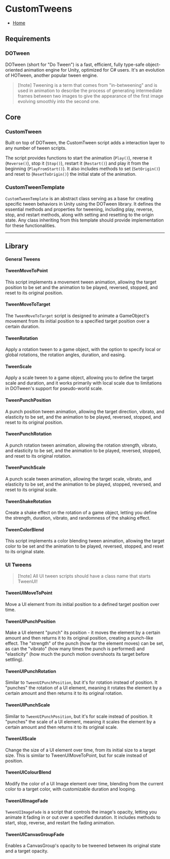 # CustomTweens
- [Home](https://github.com/Created-by-Catalyst/Internal-Unity-Packages/tree/development)

## Requirements
### DOTween
DOTween (short for "Do Tween") is a fast, efficient, fully type-safe object-oriented animation engine for Unity, optimized for C# users. It's an evolution of HOTween, another popular tween engine.

> [!note] Tweening is a term that comes from "in-betweening" and is used in animation to describe the process of generating intermediate frames between two images to give the appearance of the first image evolving smoothly into the second one.

## Core
### CustomTween
Built on top of DOTween, the CustomTween script adds a interaction layer to any number of tween scripts. 

The script provides functions to start the animation (`Play()`), reverse it (`Reverse()`), stop it (`Stop()`), restart it (`Restart()`) and play it from the beginning (`PlayFromStart()`). It also includes methods to set (`SetOrigin()`) and reset to (`ResetToOrigin()`) the initial state of the animation.


### CustomTweenTemplate
`CustomTweenTemplate` is an abstract class serving as a base for creating specific tween behaviors in Unity using the DOTween library. It defines the essential methods and properties for tweening, including play, reverse, stop, and restart methods, along with setting and resetting to the origin state. Any class inheriting from this template should provide implementation for these functionalities.

---
## Library

#### General Tweens

#### TweenMoveToPoint
This script implements a movement tween animation, allowing the target position to be set and the animation to be played, reversed, stopped, and reset to its original position.

#### TweenMoveToTarget
The `TweenMoveToTarget` script is designed to animate a GameObject's movement from its initial position to a specified target position over a certain duration.

#### TweenRotation
Apply a rotation tween to a game object, with the option to specify local or global rotations, the rotation angles, duration, and easing.

#### TweenScale
Apply a scale tween to a game object, allowing you to define the target scale and duration, and it works primarily with local scale due to limitations in DOTween's support for pseudo-world scale.

#### TweenPunchPosition
A punch position tween animation, allowing the target direction, vibrato, and elasticity to be set, and the animation to be played, reversed, stopped, and reset to its original position.

#### TweenPunchRotation
A punch rotation tween animation, allowing the rotation strength, vibrato, and elasticity to be set, and the animation to be played, reversed, stopped, and reset to its original rotation.

#### TweenPunchScale
A punch scale tween animation, allowing the target scale, vibrato, and elasticity to be set, and the animation to be played, stopped, reversed, and reset to its original scale.

#### TweenShakeRotation
Create a shake effect on the rotation of a game object, letting you define the strength, duration, vibrato, and randomness of the shaking effect.

#### TweenColorBlend
This script implements a color blending tween animation, allowing the target color to be set and the animation to be played, reversed, stopped, and reset to its original state.

### UI Tweens
> [!note] All UI tween scripts should have a class name that starts TweenUI!

#### TweenUIMoveToPoint
Move a UI element from its initial position to a defined target position over time.

#### TweenUIPunchPosition
Make a UI element "punch" its position - it moves the element by a certain amount and then returns it to its original position, creating a punch-like effect. The "strength" of the punch (how far the element moves) can be set, as can the "vibrato" (how many times the punch is performed) and "elasticity" (how much the punch motion overshoots its target before settling).

#### TweenUIPunchRotation
Similar to `TweenUIPunchPosition`, but it's for rotation instead of position. It "punches" the rotation of a UI element, meaning it rotates the element by a certain amount and then returns it to its original rotation.

#### TweenUIPunchScale
Similar to `TweenUIPunchPosition`, but it's for scale instead of position. It "punches" the scale of a UI element, meaning it scales the element by a certain amount and then returns it to its original scale.

#### TweenUIScale
Change the size of a UI element over time, from its initial size to a target size. This is similar to TweenUIMoveToPoint, but for scale instead of position.

#### TweenUIColourBlend
Modify the color of a UI Image element over time, blending from the current color to a target color, with customizable duration and looping.

#### TweenUIImageFade
`TweenUIImageFade` is a script that controls the image's opacity, letting you animate it fading in or out over a specified duration. It includes methods to start, stop, reverse, and restart the fading animation.

#### TweenUICanvasGroupFade
Enables a CanvasGroup's opacity to be tweened between its original state and a target opacity.